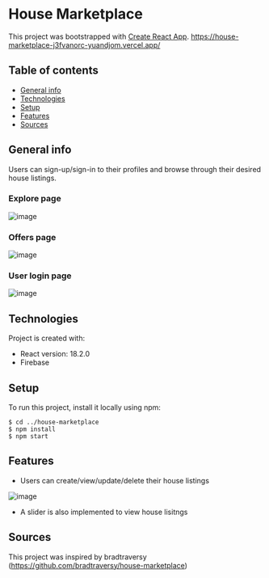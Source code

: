 # House Marketplace

This project was bootstrapped with [Create React App](https://github.com/facebook/create-react-app).
https://house-marketplace-j3fvanorc-yuandjom.vercel.app/

## Table of contents
* [General info](#general-info)
* [Technologies](#technologies)
* [Setup](#setup)
* [Features](#features)
* [Sources](#sources)

## General info
Users can sign-up/sign-in to their profiles and browse through their desired house listings. 
### Explore page
![image](https://user-images.githubusercontent.com/69751989/206859180-76f1e7bc-27c9-44e6-8e76-ddd3b7fe1ecf.png)
### Offers page
![image](https://user-images.githubusercontent.com/69751989/206859222-82789202-b7af-4525-a4ac-e43f6408ad86.png)
### User login page
![image](https://user-images.githubusercontent.com/69751989/206859241-b379180d-b840-4ca5-b5ad-170cb51c3d1a.png)


## Technologies
Project is created with:
* React version: 18.2.0
* Firebase

## Setup
To run this project, install it locally using npm:
```
$ cd ../house-marketplace
$ npm install
$ npm start
```

## Features
* Users can create/view/update/delete their house listings

![image](https://user-images.githubusercontent.com/69751989/206859332-d69a4581-3550-4b5c-bfe2-441e87a094e9.png)
* A slider is also implemented to view house lisitngs

## Sources
This project was inspired by bradtraversy 
(https://github.com/bradtraversy/house-marketplace)
